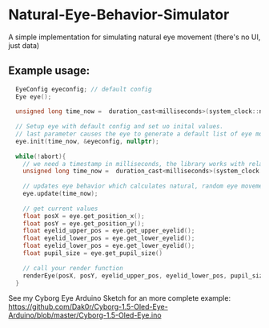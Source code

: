# Natural-Eye-Behavior-Simulator
A simple implementation for simulating natural eye movement (there's no UI, just data)


## Example usage:

```C
  EyeConfig eyeconfig; // default config
  Eye eye();
  
  unsigned long time_now =  duration_cast<milliseconds>(system_clock::now().time_since_epoch()).count();
  
  // Setup eye with default config and set uo inital values.
  // last parameter causes the eye to generate a default list of eye modifiers (random look and random blink)
  eye.init(time_now, &eyeconfig, nullptr);  
  
  while(!abort){
    // we need a timestamp in milliseconds, the library works with relative values, so it's not important if it's realtime or time since application start etc.
    unsigned long time_now =  duration_cast<milliseconds>(system_clock::now().time_since_epoch()).count();
    
    // updates eye behavior which calculates natural, random eye movements
    eye.update(time_now); 
    
    // get current values
    float posX = eye.get_position_x();
    float posY = eye.get_position_y();
    float eyelid_upper_pos = eye.get_upper_eyelid();
    float eyelid_lower_pos = eye.get_lower_eyelid();
    float eyelid_lower_pos = eye.get_lower_eyelid();
    float pupil_size = eye.get_pupil_size()
    
    // call your render function
    renderEye(posX, posY, eyelid_upper_pos, eyelid_lower_pos, pupil_size);
  }
```

See my Cyborg Eye Arduino Sketch for an more complete example: https://github.com/Dak0r/Cyborg-1.5-Oled-Eye-Arduino/blob/master/Cyborg-1.5-Oled-Eye.ino
